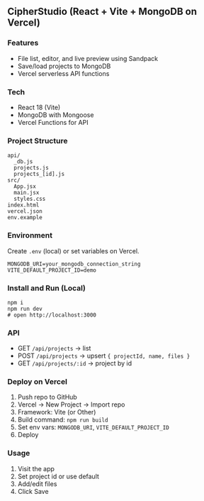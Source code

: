 ## CipherStudio (React + Vite + MongoDB on Vercel)

### Features
- File list, editor, and live preview using Sandpack
- Save/load projects to MongoDB
- Vercel serverless API functions

### Tech
- React 18 (Vite)
- MongoDB with Mongoose
- Vercel Functions for API

### Project Structure
```
api/
  _db.js
  projects.js
  projects_[id].js
src/
  App.jsx
  main.jsx
  styles.css
index.html
vercel.json
env.example
```

### Environment
Create `.env` (local) or set variables on Vercel.
```
MONGODB_URI=your_mongodb_connection_string
VITE_DEFAULT_PROJECT_ID=demo
```

### Install and Run (Local)
```
npm i
npm run dev
# open http://localhost:3000
```

### API
- GET `/api/projects` → list
- POST `/api/projects` → upsert `{ projectId, name, files }`
- GET `/api/projects/:id` → project by id

### Deploy on Vercel
1. Push repo to GitHub
2. Vercel → New Project → Import repo
3. Framework: Vite (or Other)
4. Build command: `npm run build`
5. Set env vars: `MONGODB_URI`, `VITE_DEFAULT_PROJECT_ID`
6. Deploy

### Usage
1. Visit the app
2. Set project id or use default
3. Add/edit files
4. Click Save


